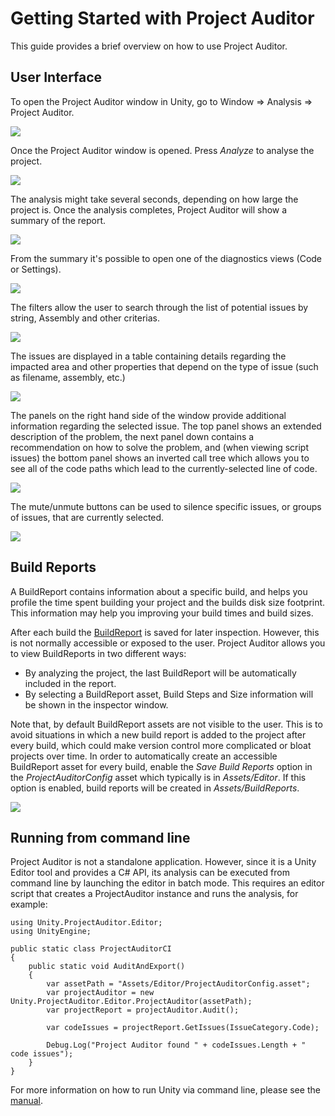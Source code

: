 <a name="UsingProjectAuditor"></a>
# Getting Started with Project Auditor
This guide provides a brief overview on how to use Project Auditor.

## User Interface
To open the Project Auditor window in Unity, go to Window => Analysis => Project Auditor.

<img src="images/window-menu.png">

Once the Project Auditor window is opened. Press *Analyze* to analyse the project.

<img src="images/intro.png">

The analysis might take several seconds, depending on how large the project is. Once the analysis completes, Project Auditor will show a summary of the report.

<img src="images/summary.png">

From the summary it's possible to open one of the diagnostics views (Code or Settings).

<img src="images/overview.png">

The filters allow the user to search through the list of potential issues by string, Assembly and other criterias.

<img src="images/filters.png">

The issues are displayed in a table containing details regarding the impacted area and other properties that depend on the type of issue (such as filename, assembly, etc.)

<img src="images/issues.png">

The panels on the right hand side of the window provide additional information regarding the selected issue. The top panel shows an extended description of the problem, the next panel down contains a recommendation on how to solve the problem, and (when viewing script issues) the bottom panel shows an inverted call tree which allows you to see all of the code paths which lead to the currently-selected line of code.

<img src="images/panels.png">

The mute/unmute buttons can be used to silence specific issues, or groups of issues, that are currently selected.

<img src="images/mute.png">

## Build Reports
A BuildReport contains information about a specific build, and helps you profile the time spent building your project and the builds disk size footprint. This information may help you improving your build times and build sizes.

After each build the [BuildReport](https://docs.unity3d.com/ScriptReference/Build.Reporting.BuildReport.html) is saved for later inspection. However, this is not normally accessible or exposed to the user. Project Auditor allows you to view BuildReports in two different ways:
* By analyzing the project, the last BuildReport will be automatically included in the report.
* By selecting a BuildReport asset, Build Steps and Size information will be shown in the inspector window.

Note that, by default BuildReport assets are not visible to the user. This is to avoid situations in which a new build report is added to the project after every build, which could make version control more complicated or bloat projects over time. In order to automatically create an accessible BuildReport asset for every build, enable the *Save Build Reports* option in the *ProjectAuditorConfig* asset which typically is in *Assets/Editor*. If this option is enabled, build reports will be created in *Assets/BuildReports*.

<img src="images/save-build-reports.png">

## Running from command line
Project Auditor is not a standalone application. However, since it is a Unity Editor tool and provides a C# API, its analysis can be executed from command line by launching the editor in batch mode. This requires an editor script that creates a ProjectAuditor instance and runs the analysis, for example:

```
using Unity.ProjectAuditor.Editor;
using UnityEngine;

public static class ProjectAuditorCI
{
    public static void AuditAndExport()
    {
        var assetPath = "Assets/Editor/ProjectAuditorConfig.asset";
        var projectAuditor = new Unity.ProjectAuditor.Editor.ProjectAuditor(assetPath);
        var projectReport = projectAuditor.Audit();
        
        var codeIssues = projectReport.GetIssues(IssueCategory.Code);
        
        Debug.Log("Project Auditor found " + codeIssues.Length + " code issues");
    }
}
```
For more information on how to run Unity via command line, please see the [manual](https://docs.unity3d.com/Manual/CommandLineArguments.html).
